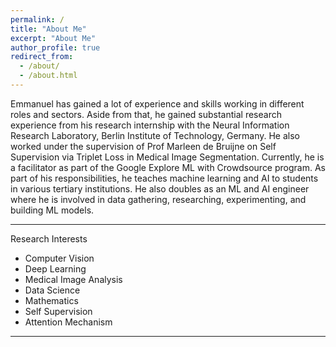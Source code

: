 ```yaml
---
permalink: /
title: "About Me"
excerpt: "About Me"
author_profile: true
redirect_from: 
  - /about/
  - /about.html
---
```



Emmanuel has gained a lot of experience and skills working in different roles and sectors. 
Aside from that, he gained substantial research experience from his research internship with the Neural Information Research Laboratory, Berlin Institute of Technology, Germany. He also worked under the supervision of Prof Marleen de Bruijne on Self Supervision via Triplet Loss in Medical Image Segmentation.
Currently, he is a facilitator as part of the Google Explore ML with Crowdsource program. As part of his responsibilities, he teaches machine learning and AI to students in various tertiary institutions. 
He also doubles as an ML and AI engineer where he is involved in data gathering, researching, experimenting, and building  ML models.



---
Research Interests

* Computer Vision
* Deep Learning 
* Medical Image Analysis
* Data Science
* Mathematics
* Self Supervision
* Attention Mechanism

---
